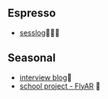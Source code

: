 ## Espresso
- [sesslog](/sess-log)🧘🏻‍♂️

## Seasonal
- [interview blog](/izea-blog/)📓
- [school project - FlyAR](/FlyAR/) 🚁
